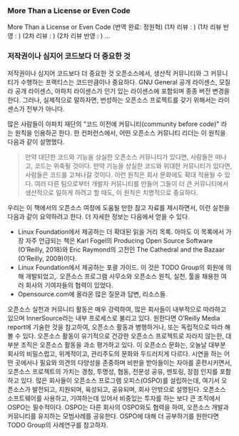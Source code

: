 ﻿### More Than a License or Even Code
More Than a License or Even Code
(번역 완료: 정원혁)
(1차 리뷰 : )
(1차 리뷰 반영 : )
(2차 리뷰 : )
(2차 리뷰 반영 : )
...

### 저작권이나 심지어 코드보다 더 중요한 것

저작권이나 심지어 코드보다 더 중요한 것
오픈소스에서, 생산적 커뮤니티와 그 커뮤니티가 수행하는 프랙티스는 코드만큼이나 중요하다. GNU General 공개 라이센스, 모질라 공개 라이센스, 아파치 라이센스가 인기 있는 라이센스에 포함되며 종종 버전 변경을 한다. 그러나, 실제적으로 말하자면, 번성하는 오픈소스 프로젝트를 갖기 위해서는 라이센스가 전부가 아니다.

많은 사람들이 아파치 재단의 "코드 이전에 커뮤니티(community before code)" 라는 원칙을 인용하곤 한다. 한 컨퍼런스에서, 어떤 오픈소스 커뮤니티 리더는 이 원칙을 다음과 같이 설명했다.

>만약 대단한 코드와 기능을 상실한 오픈소스 커뮤니티가 있다면, 사람들은 떠나고, 코드는 위축될 것이다. 만약 기능을 상실한 코드와 위대한 커뮤니티가 있다면, 사람들은 코드를 고쳐나갈 것이다. 이런 원칙은 회사 문화에도 확대 적용될 수 있다. 여러 다른 팀으로부터 개발자 커뮤니티를 만들어 그들이 더 큰 커뮤니티에서 생산적으로 일하게 하려고 할 때도, 이 원칙은 치명적으로 중요하다.

우리는 이 책에서의 오픈소스 여정에 도움될 만한 참고 자료를 제시하면서, 이런 실천을 다음과 같이 요약하려고 한다. 더 자세한 정보는 다음에서 얻을 수 있다.

* Linux Foundation에서 제공하는 더 확대된 읽을 거리 목록. 아마도 이 목록에서 가장 자주 언급되는 책은 Karl Fogel의 Producing Open Source Software (O’Reilly, 2018)와 Eric Raymond의 고전인 The Cathedral and the Bazaar (O’Reilly, 2009)이다.
* Linux Foundation에서 제공하는 포괄 가이드. 이 것은 TODO Group의 회원에 의해 개발되었고,. 오픈소스 프로그램 사무소와 오픈소스 원칙, 실천, 툴을 채용한 여러 회사의 기여자들의 협력이 있었다.
* Opensource.com에 올라온 많은 질문과 답변, 리소스들.

오픈소스 실천과 커뮤니티 활동은 매우 강력하여, 많은 회사들이 내부적으로 따라하고 있으며 InnerSource라는 내부 프로세스로 불리고 있다. 원한다면 O’Reilly Media report에 기술한 것을 참고하여, 오픈소스 활동과 병행하거나, 또는 독립적으로 따라 해 볼 수 있다. 오픈소스 활동이 유기적으로 건강한 오픈소스 프로젝트로 자라지 않는한, 대부분 조직은 오픈소스 활동을 과소 평가하고 있다. 이 오픈소스 문화는, 오늘날 대부분 회사의 비밀스럽고, 위계적이고, 관리주도의 문화와 두드러지게 다르다. 시연을 하는 어떤 곳에서나 필요와 의견의 다양성을 존중하며 비판을 받아들이는 자아를 훈련시키면서, 오픈소스 프로젝트의 가치는 경청, 투명성, 협동, 전문성 공유, 멘토링, 장점 인지를 포함하고 있다. 많은 회사들이 오픈소스 프로그램 오피스(OSPO)를 설립하는데, 여기서 오픈소스가 발전되고, 지원되며, 육성되고, 공유되며, 회사 안밖으로 설명된다. 오픈소스 소프트웨어를 사용하고, 기여하는데 있어서 비중있는 투자를 하는 보다 큰 조직에서 OSPO는 필수적이다. OSPO는 다른 회사의 OSPO와도 협력을 하여, 오픈소스 개발과 커뮤니티를 유지하는 모범사례를 공유한다. OSPO에 대해 더 공부하기를 원한다면 TODO Group의 사례연구를 참고하자. 
